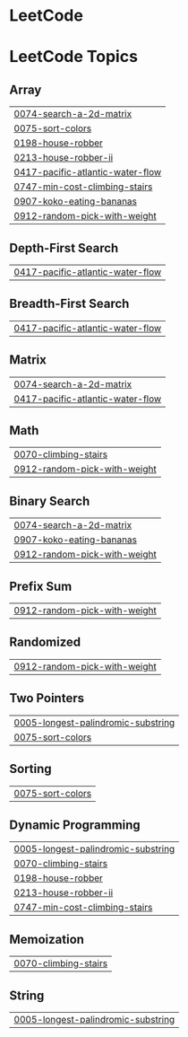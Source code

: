 # LeetCode
<!---LeetCode Topics Start-->
# LeetCode Topics
## Array
|  |
| ------- |
| [0074-search-a-2d-matrix](https://github.com/aishwaryasubhlok1995/LeetCode/tree/master/0074-search-a-2d-matrix) |
| [0075-sort-colors](https://github.com/aishwaryasubhlok1995/LeetCode/tree/master/0075-sort-colors) |
| [0198-house-robber](https://github.com/aishwaryasubhlok1995/LeetCode/tree/master/0198-house-robber) |
| [0213-house-robber-ii](https://github.com/aishwaryasubhlok1995/LeetCode/tree/master/0213-house-robber-ii) |
| [0417-pacific-atlantic-water-flow](https://github.com/aishwaryasubhlok1995/LeetCode/tree/master/0417-pacific-atlantic-water-flow) |
| [0747-min-cost-climbing-stairs](https://github.com/aishwaryasubhlok1995/LeetCode/tree/master/0747-min-cost-climbing-stairs) |
| [0907-koko-eating-bananas](https://github.com/aishwaryasubhlok1995/LeetCode/tree/master/0907-koko-eating-bananas) |
| [0912-random-pick-with-weight](https://github.com/aishwaryasubhlok1995/LeetCode/tree/master/0912-random-pick-with-weight) |
## Depth-First Search
|  |
| ------- |
| [0417-pacific-atlantic-water-flow](https://github.com/aishwaryasubhlok1995/LeetCode/tree/master/0417-pacific-atlantic-water-flow) |
## Breadth-First Search
|  |
| ------- |
| [0417-pacific-atlantic-water-flow](https://github.com/aishwaryasubhlok1995/LeetCode/tree/master/0417-pacific-atlantic-water-flow) |
## Matrix
|  |
| ------- |
| [0074-search-a-2d-matrix](https://github.com/aishwaryasubhlok1995/LeetCode/tree/master/0074-search-a-2d-matrix) |
| [0417-pacific-atlantic-water-flow](https://github.com/aishwaryasubhlok1995/LeetCode/tree/master/0417-pacific-atlantic-water-flow) |
## Math
|  |
| ------- |
| [0070-climbing-stairs](https://github.com/aishwaryasubhlok1995/LeetCode/tree/master/0070-climbing-stairs) |
| [0912-random-pick-with-weight](https://github.com/aishwaryasubhlok1995/LeetCode/tree/master/0912-random-pick-with-weight) |
## Binary Search
|  |
| ------- |
| [0074-search-a-2d-matrix](https://github.com/aishwaryasubhlok1995/LeetCode/tree/master/0074-search-a-2d-matrix) |
| [0907-koko-eating-bananas](https://github.com/aishwaryasubhlok1995/LeetCode/tree/master/0907-koko-eating-bananas) |
| [0912-random-pick-with-weight](https://github.com/aishwaryasubhlok1995/LeetCode/tree/master/0912-random-pick-with-weight) |
## Prefix Sum
|  |
| ------- |
| [0912-random-pick-with-weight](https://github.com/aishwaryasubhlok1995/LeetCode/tree/master/0912-random-pick-with-weight) |
## Randomized
|  |
| ------- |
| [0912-random-pick-with-weight](https://github.com/aishwaryasubhlok1995/LeetCode/tree/master/0912-random-pick-with-weight) |
## Two Pointers
|  |
| ------- |
| [0005-longest-palindromic-substring](https://github.com/aishwaryasubhlok1995/LeetCode/tree/master/0005-longest-palindromic-substring) |
| [0075-sort-colors](https://github.com/aishwaryasubhlok1995/LeetCode/tree/master/0075-sort-colors) |
## Sorting
|  |
| ------- |
| [0075-sort-colors](https://github.com/aishwaryasubhlok1995/LeetCode/tree/master/0075-sort-colors) |
## Dynamic Programming
|  |
| ------- |
| [0005-longest-palindromic-substring](https://github.com/aishwaryasubhlok1995/LeetCode/tree/master/0005-longest-palindromic-substring) |
| [0070-climbing-stairs](https://github.com/aishwaryasubhlok1995/LeetCode/tree/master/0070-climbing-stairs) |
| [0198-house-robber](https://github.com/aishwaryasubhlok1995/LeetCode/tree/master/0198-house-robber) |
| [0213-house-robber-ii](https://github.com/aishwaryasubhlok1995/LeetCode/tree/master/0213-house-robber-ii) |
| [0747-min-cost-climbing-stairs](https://github.com/aishwaryasubhlok1995/LeetCode/tree/master/0747-min-cost-climbing-stairs) |
## Memoization
|  |
| ------- |
| [0070-climbing-stairs](https://github.com/aishwaryasubhlok1995/LeetCode/tree/master/0070-climbing-stairs) |
## String
|  |
| ------- |
| [0005-longest-palindromic-substring](https://github.com/aishwaryasubhlok1995/LeetCode/tree/master/0005-longest-palindromic-substring) |
<!---LeetCode Topics End-->